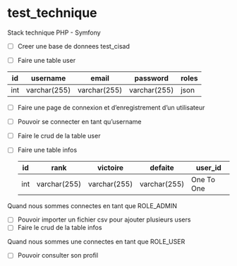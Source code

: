 # test_technique

Stack technique PHP - Symfony

- [ ] Creer une base de donnees  test_cisad

- [ ] Faire une table user 

| id  | username     | email        | password     | roles |
|-----|--------------|--------------|--------------|-------|
| int | varchar(255) | varchar(255) | varchar(255) | json  |

- [ ] Faire une page de connexion et d’enregistrement d’un utilisateur

- [ ] Pouvoir se connecter en tant qu’username

- [ ] Faire le crud de la table user 

- [ ] Faire une table infos

  | id  | rank         | victoire     | defaite      | user_id    |
  |-----|--------------|--------------|--------------|------------|
  | int | varchar(255) | varchar(255) | varchar(255) | One To One |

Quand nous sommes connectes en tant que ROLE_ADMIN

- [ ] Pouvoir importer un fichier csv pour ajouter plusieurs users
- [ ] Faire le crud de la table infos

Quand nous sommes une connectes en tant que ROLE_USER

- [ ] Pouvoir consulter son profil
